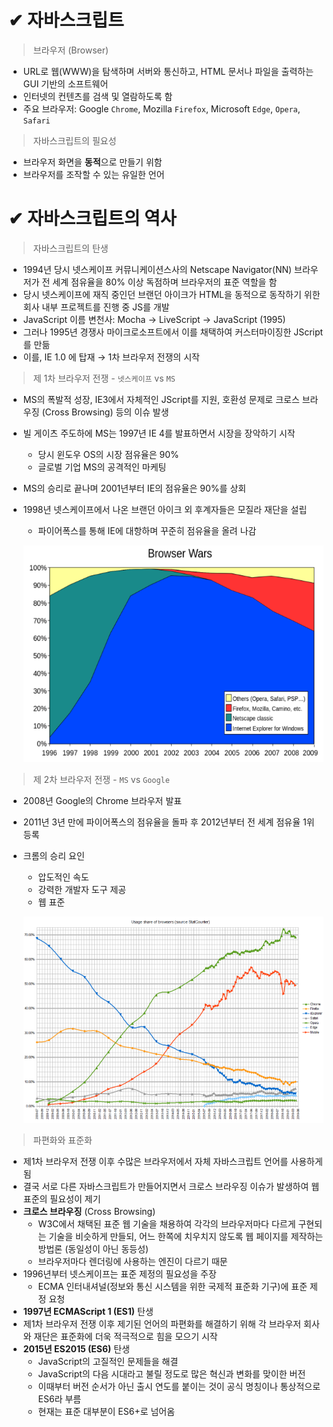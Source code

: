 # ✔ 자바스크립트

> 브라우저 (Browser)
- URL로 웹(WWW)을 탐색하며 서버와 통신하고, HTML 문서나 파일을 출력하는 GUI 기반의 소프트웨어
- 인터넷의 컨텐츠를 검색 및 열람하도록 함
- 주요 브라우저: Google `Chrome`, Mozilla `Firefox`, Microsoft `Edge`, `Opera`, `Safari`

> 자바스크립트의 필요성
- 브라우저 화면을 **동적**으로 만들기 위함
- 브라우저를 조작할 수 있는 유일한 언어



# ✔ 자바스크립트의 역사

> 자바스크립트의 탄생
- 1994년 당시 넷스케이프 커뮤니케이션스사의 Netscape Navigator(NN) 브라우저가 전 세계 점유율을 80% 이상 독점하며 브라우저의 표준 역할을 함
- 당시 넷스케이프에 재직 중인던 브랜던 아이크가 HTML을 동적으로 동작하기 위한 회사 내부 프로젝트를 진행 중 JS를 개발
- JavaScript 이름 변천사: Mocha → LiveScript → JavaScript (1995)
- 그러나 1995년 경쟁사 마이크로소프트에서 이를 채택하여 커스터마이징한 JScript를 만듦
- 이를, IE 1.0 에 탑재 → 1차 브라우저 전쟁의 시작

> 제 1차 브라우저 전쟁 - `넷스케이프` vs `MS`

- MS의 폭발적 성장, IE3에서 자체적인 JScript를 지원, 호환성 문제로 크로스 브라우징 (Cross Browsing) 등의 이슈 발생
- 빌 게이츠 주도하에 MS는 1997년 IE 4를 발표하면서 시장을 장악하기 시작
  - 당시 윈도우 OS의 시장 점유율은 90%
  - 글로벌 기업 MS의 공격적인 마케팅
- MS의 승리로 끝나며 2001년부터 IE의 점유율은 90%를 상회
- 1998년 넷스케이프에서 나온 브랜던 아이크 외 후계자들은 모질라 재단을 설립
  - 파이어폭스를 통해 IE에 대항하며 꾸준히 점유율을 올려 나감

  ![제 1차 브라우저 전쟁 관련 이미지](img/browser_wars.png)

> 제 2차 브라우저 전쟁 - `MS` vs `Google`

- 2008년 Google의 Chrome 브라우저 발표
- 2011년 3년 만에 파이어폭스의 점유율을 돌파 후 2012년부터 전 세계 점유율 1위 등록
- 크롬의 승리 요인
  - 압도적인 속도
  - 강력한 개발자 도구 제공
  - 웹 표준

  ![](img/browser_wars2.png)

> 파편화와 표준화

- 제1차 브라우저 전쟁 이후 수많은 브라우저에서 자체 자바스크립트 언어를 사용하게 됨
- 결국 서로 다른 자바스크립트가 만들어지면서 크로스 브라우징 이슈가 발생하여 웹 표준의 필요성이 제기
- **크로스 브라우징** (Cross Browsing)
  - W3C에서 채택된 표준 웹 기술을 채용하여 각각의 브라우저마다 다르게 구현되는 기술을 비슷하게 만들되, 어느 한쪽에 치우치지 않도록 웹 페이지를 제작하는 방법론 (동일성이 아닌 동등성)
  - 브라우저마다 렌더링에 사용하는 엔진이 다르기 때문
- 1996년부터 넷스케이프는 표준 제정의 필요성을 주장
  - ECMA 인터내셔널(정보와 통신 시스템을 위한 국제적 표준화 기구)에 표준 제정 요청
- **1997년 ECMAScript 1 (ES1)** 탄생
- 제1차 브라우저 전쟁 이후 제기된 언어의 파편화를 해결하기 위해 각 브라우저 회사와 재단은 표준화에 더욱 적극적으로 힘을 모으기 시작
- **2015년 ES2015 (ES6)** 탄생
  - JavaScript의 고질적인 문제들을 해결
  - JavaScript의 다음 시대라고 불릴 정도로 많은 혁신과 변화를 맞이한 버전
  - 이때부터 버전 순서가 아닌 출시 연도를 붙이는 것이 공식 명칭이나 통상적으로 ES6라 부름
  - 현재는 표준 대부분이 ES6+로 넘어옴